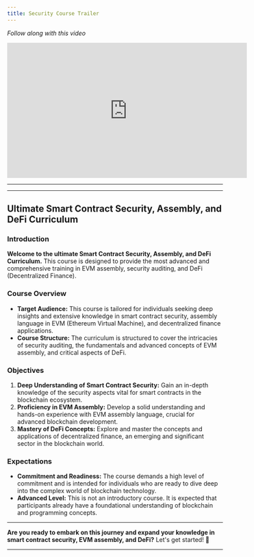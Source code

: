 ```yaml
---
title: Security Course Trailer
---
```


_Follow along with this video_

<iframe width="560" height="315" src="https://www.youtube.com/embed/yq3a3-w8oAI?si=YFKVY17X13slXG3n" title="YouTube video player" frameborder="0" allow="accelerometer; autoplay; clipboard-write; encrypted-media; gyroscope; picture-in-picture; web-share" allowfullscreen></iframe>

---

---

## Ultimate Smart Contract Security, Assembly, and DeFi Curriculum

### Introduction

**Welcome to the ultimate Smart Contract Security, Assembly, and DeFi Curriculum.** This course is designed to provide the most advanced and comprehensive training in EVM assembly, security auditing, and DeFi (Decentralized Finance).

### Course Overview

- **Target Audience:** This course is tailored for individuals seeking deep insights and extensive knowledge in smart contract security, assembly language in EVM (Ethereum Virtual Machine), and decentralized finance applications.
- **Course Structure:** The curriculum is structured to cover the intricacies of security auditing, the fundamentals and advanced concepts of EVM assembly, and critical aspects of DeFi.

### Objectives

1. **Deep Understanding of Smart Contract Security:** Gain an in-depth knowledge of the security aspects vital for smart contracts in the blockchain ecosystem.
2. **Proficiency in EVM Assembly:** Develop a solid understanding and hands-on experience with EVM assembly language, crucial for advanced blockchain development.
3. **Mastery of DeFi Concepts:** Explore and master the concepts and applications of decentralized finance, an emerging and significant sector in the blockchain world.

### Expectations

- **Commitment and Readiness:** The course demands a high level of commitment and is intended for individuals who are ready to dive deep into the complex world of blockchain technology.
- **Advanced Level:** This is not an introductory course. It is expected that participants already have a foundational understanding of blockchain and programming concepts.

---

**Are you ready to embark on this journey and expand your knowledge in smart contract security, EVM assembly, and DeFi?** Let's get started! 🚀

---

